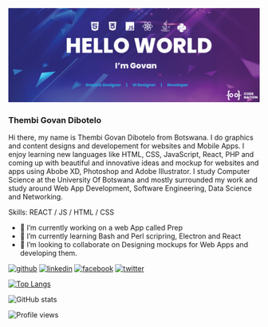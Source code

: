 ![Graphics and UI Designer and Developer](https://github.com/GovanDBT/GovanDBT/blob/main/banner.png)
### Thembi Govan Dibotelo

Hi there, my name is Thembi Govan Dibotelo from Botswana. I do graphics and content designs and developement for websites and Mobile Apps. I enjoy learning new languages like HTML, CSS, JavaScript, React, PHP and coming up with beautiful and innovative ideas and mockup for websites and apps using Abobe XD, Photoshop and Adobe Illustrator. I study Computer Science at the University Of Botswana and mostly surrounded my work and study around Web App Development, Software Engineering, Data Science and Networking.

Skills: REACT / JS / HTML / CSS

- 🔭 I’m currently working on a web App called Prep 
- 🌱 I’m currently learning Bash and Perl scripring, Electron and React 
- 👯 I’m looking to collaborate on Designing mockups for Web Apps and developing them. 


[<img src='https://cdn.jsdelivr.net/npm/simple-icons@3.0.1/icons/github.svg' alt='github' height='40'>](https://github.com/GovanDBT)  [<img src='https://cdn.jsdelivr.net/npm/simple-icons@3.0.1/icons/linkedin.svg' alt='linkedin' height='40'>](https://www.linkedin.com/in/GovanDibotelo/)  [<img src='https://cdn.jsdelivr.net/npm/simple-icons@3.0.1/icons/facebook.svg' alt='facebook' height='40'>](https://www.facebook.com/GovanDibotelo)  [<img src='https://cdn.jsdelivr.net/npm/simple-icons@3.0.1/icons/twitter.svg' alt='twitter' height='40'>](https://twitter.com/GovanDibotelo)  

[![Top Langs](https://github-readme-stats.vercel.app/api/top-langs/?username=GovanDBT)](https://github.com/anuraghazra/github-readme-stats)

![GitHub stats](https://github-readme-stats.vercel.app/api?username=GovanDBT&show_icons=true)  

![Profile views](https://gpvc.arturio.dev/GovanDBT)  
